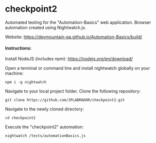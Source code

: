 # checkpoint2
Automated testing for the "Automation-Basics" web application. Browser automation created using Nightwatch.js.

Website: https://devmountain-qa.github.io/Automation-Basics/build/

#### Instructions:
Install NodeJS (includes npm): https://nodejs.org/en/download/

Open a terminal or command line and install nightwatch globally on your machine:
```
npm i -g nightwatch
```
Navigate to your local project folder.
Clone the following repository: 
```
git clone https://github.com/JPLABRADOR/checkpoint2.git
```
Navigate to the newly cloned directory:
```
cd checkpoint2
```
Execute the "checkpoint2" automation:
```
nightwatch /tests/automationBasics.js
```
